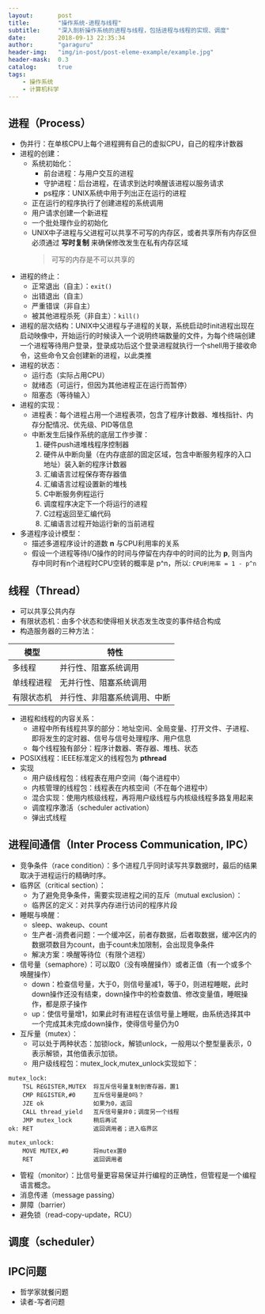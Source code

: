 ```yaml
---
layout:       post
title:        "操作系统-进程与线程"
subtitle:     "深入剖析操作系统的进程与线程，包括进程与线程的实现、调度"
date:         2018-09-13 22:35:34
author:       "garaguru"
header-img:   "img/in-post/post-eleme-example/example.jpg"
header-mask:  0.3
catalog:      true
tags:
    - 操作系统
    - 计算机科学
---
```


## 进程（Process）
- 伪并行：在单核CPU上每个进程拥有自己的虚拟CPU，自己的程序计数器
- 进程的创建：
    - 系统初始化：
        - 前台进程：与用户交互的进程
        - 守护进程：后台进程，在请求到达时唤醒该进程以服务请求
        - ps程序：UNIX系统中用于列出正在运行的进程
    - 正在运行的程序执行了创建进程的系统调用
    - 用户请求创建一个新进程
    - 一个批处理作业的初始化
    - UNIX中子进程与父进程可以共享不可写的内存区，或者共享所有内存区但必须通过 **写时复制** 来确保修改发生在私有内存区域
        >可写的内存是不可以共享的
- 进程的终止：
    - 正常退出（自主）：`exit()`
    - 出错退出（自主）
    - 严重错误（非自主）
    - 被其他进程杀死（非自主）：`kill()`
- 进程的层次结构：UNIX中父进程与子进程的关联，系统启动时init进程出现在启动映像中，开始运行的时候读入一个说明终端数量的文件，为每个终端创建一个进程等待用户登录，登录成功后这个登录进程就执行一个shell用于接收命令，这些命令又会创建新的进程，以此类推
- 进程的状态：
    - 运行态（实际占用CPU）
    - 就绪态（可运行，但因为其他进程正在运行而暂停）
    - 阻塞态（等待输入）
- 进程的实现：
    - 进程表：每个进程占用一个进程表项，包含了程序计数器、堆栈指针、内存分配情况、优先级、PID等信息
    - 中断发生后操作系统的底层工作步骤：
        1. 硬件push进堆栈程序控制器
        2. 硬件从中断向量（在内存底部的固定区域，包含中断服务程序的入口地址）装入新的程序计数器
        3. 汇编语言过程保存寄存器值
        4. 汇编语言过程设置新的堆栈
        5. C中断服务例程运行
        6. 调度程序决定下一个将运行的进程
        7. C过程返回至汇编代码
        8. 汇编语言过程开始运行新的当前进程
- 多道程序设计模型：
    - 描述多道程序设计的道数 **n** 与CPU利用率的关系
    - 假设一个进程等待I/O操作的时间与停留在内存中的时间的比为 **p**, 则当内存中同时有n个进程时CPU空转的概率是 p^n，所以: `CPU利用率 = 1 - p^n`

## 线程（Thread）
- 可以共享公共内存
- 有限状态机：由多个状态和使得相关状态发生改变的事件结合构成
- 构造服务器的三种方法：

|模型|特性|
|---|---|
|多线程|并行性、阻塞系统调用|
|单线程进程|无并行性、阻塞系统调用|
|有限状态机|并行性、非阻塞系统调用、中断|

- 进程和线程的内容关系：
    - 进程中所有线程共享的部分：地址空间、全局变量、打开文件、子进程、即将发生的定时器、信号与信号处理程序、用户信息
    - 每个线程独有部分：程序计数器、寄存器、堆栈、状态
- POSIX线程：IEEE标准定义的线程包为 **pthread**
- 实现
    - 用户级线程包：线程表在用户空间（每个进程中）
    - 内核管理的线程包：线程表在内核空间（不在每个进程中）
    - 混合实现：使用内核级线程，再将用户级线程与内核级线程多路复用起来
    - 调度程序激活（scheduler activation）
    - 弹出式线程

## 进程间通信（Inter Process Communication, IPC）
- 竞争条件（race condition）：多个进程几乎同时读写共享数据时，最后的结果取决于进程运行的精确时序。
- 临界区（critical section）：
    - 为了避免竞争条件，需要实现进程之间的互斥（mutual exclusion）：
    - 临界区的定义：对共享内存进行访问的程序片段
- 睡眠与唤醒：
    - sleep、wakeup、count
    - 生产者-消费者问题：一个缓冲区，前者存数据，后者取数据，缓冲区内的数据项数目为count，由于count未加限制，会出现竞争条件
    - 解决方案：唤醒等待位（有限个进程）
- 信号量（semaphore）：可以取0（没有唤醒操作）或者正值（有一个或多个唤醒操作）
    - down：检查信号量，大于0，则信号量减1，等于0，则进程睡眠，此时down操作还没有结束，down操作中的检查数值、修改变量值，睡眠操作，都是原子操作
    - up：使信号量增1，如果此时有进程在该信号量上睡眠，由系统选择其中一个完成其未完成down操作，使得信号量仍为0
- 互斥量（mutex）：
    - 可以处于两种状态：加锁lock，解锁unlock，一般用以个整型量表示，0表示解锁，其他值表示加锁。
    - 用户级线程包：mutex_lock,mutex_unlock实现如下：

```
mutex_lock:
    TSL REGISTER,MUTEX  将互斥信号量复制到寄存器，置1
    CMP REGISTER,#0     互斥信号量是0吗？
    JZE ok              如果为0，返回
    CALL thread_yield   互斥信号量非0；调度另一个线程
    JMP mutex_lock      稍后再试
ok: RET                 返回调用者；进入临界区

mutex_unlock:
    MOVE MUTEX,#0       将mutex置0
    RET                 返回调用者

```
- 管程（monitor）：比信号量更容易保证并行编程的正确性，但管程是一个编程语言概念。
- 消息传递（message passing）
- 屏障（barrier）
- 避免锁（read-copy-update，RCU）

## 调度（scheduler）

## IPC问题
- 哲学家就餐问题
- 读者-写者问题